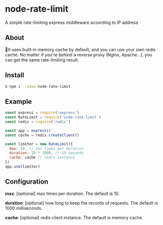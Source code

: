 # node-rate-limit

  A simple rate-limiting express middleware acoording to IP address

## About

  It uses built-in memory cache by default, and you can use your own redis cache. No matter if you're behind a reverse proxy (Nginx, Apache...), you can get the same rate-limiting result.
  

## Install

```sh
$ npm i --save node-rate-limit
```

## Example

```js
const express = require('express')
const RateLimit = require('node-rate-limit')
const redis = require('redis')

const app = express()
const cache = redis.createClient()

const limiter = new RateLimit({
  max: 10, // ten times per duration
  duration: 10 * 1000, // 10 seconds
  cache: cache // redis instance
})
app.use(limiter)
```

## Configuration

  **max**: [optional] max times per duration. The default is 10.

  **duration**: [optional] how long to keep the records of requests. The default is 1000 milliseconds.

  **cache**: [optional] redis client instance. The default is memory cache.